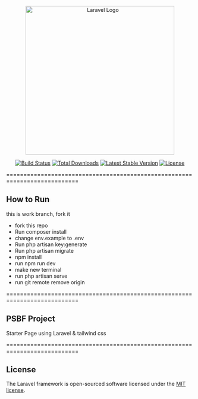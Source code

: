 <p align="center"><a href="https://laravel.com" target="_blank"><img src="https://raw.githubusercontent.com/laravel/art/master/logo-lockup/5%20SVG/2%20CMYK/1%20Full%20Color/laravel-logolockup-cmyk-red.svg" width="400" alt="Laravel Logo"></a></p>

<p align="center">
<a href="https://github.com/laravel/framework/actions"><img src="https://github.com/laravel/framework/workflows/tests/badge.svg" alt="Build Status"></a>
<a href="https://packagist.org/packages/laravel/framework"><img src="https://img.shields.io/packagist/dt/laravel/framework" alt="Total Downloads"></a>
<a href="https://packagist.org/packages/laravel/framework"><img src="https://img.shields.io/packagist/v/laravel/framework" alt="Latest Stable Version"></a>
<a href="https://packagist.org/packages/laravel/framework"><img src="https://img.shields.io/packagist/l/laravel/framework" alt="License"></a>
</p>

===========================================================================
## How to Run

this is work branch, fork it

- fork this repo
- Run composer install
- change env.example to .env
- Run php artisan key:generate
- Run php artisan migrate
- npm install
- run npm run dev
- make new terminal
- run php artisan serve
- run git remote remove origin 


===========================================================================
## PSBF Project

Starter Page using Laravel & tailwind css


===========================================================================
## License

The Laravel framework is open-sourced software licensed under the [MIT license](https://opensource.org/licenses/MIT).
